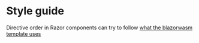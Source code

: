 # Style guide

Directive order in Razor components can try to follow [what the blazorwasm template uses](https://learn.microsoft.com/en-us/aspnet/core/blazor/components/?view=aspnetcore-8.0#razor-syntax)